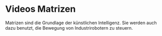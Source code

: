 # Videos Matrizen

Matrizen sind die Grundlage der künstlichen Intelligenz. Sie werden auch dazu benutzt, die Bewegung von Industrirobotern zu steuern.
